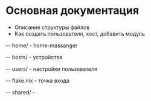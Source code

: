 # Основная документация

- Описание структуры файлов
- Как создать пользователя, хост, добавить модуль

-- home/ - home-massanger

-- hosts/ - устройства

-- users/ - настройки пользователя

-- flake.nix - точка входа

-- shared/ - 
